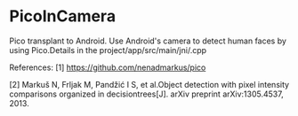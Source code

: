 # PicoInCamera
Pico transplant to Android.
Use Android's camera to detect human faces by using Pico.Details in the project/app/src/main/jni/.cpp


References:
[1] https://github.com/nenadmarkus/pico

[2] Markuš N, Frljak M, Pandžić I S, et al.Object detection with pixel intensity comparisons organized in decisiontrees[J]. arXiv preprint arXiv:1305.4537, 2013.
